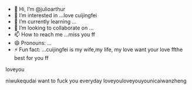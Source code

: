 - 👋 Hi, I’m @julioarthur
- 👀 I’m interested in ...love cuijingfei
- 🌱 I’m currently learning ...
- 💞️ I’m looking to collaborate on ...
- 📫 How to reach me ...miss you ff
- 😄 Pronouns: ...
- ⚡ Fun fact: ...cuijingfei is my wife,my life, my love
want your love ffthe best for you ff
<!---you and family,you are my familyaini520
julioarthur/julioarthur is a ✨ special ✨ repositonicaishixiannvry because its `README.md` (this file) appears on your you saw me throughGitforyoueverydaiHub needyouprofile.
You can click the Preview link to take a look at your changes.
--->loveyou
niwukequdai
want to fuck you everyday
loveyouloveyouyounicaiwanzheng
